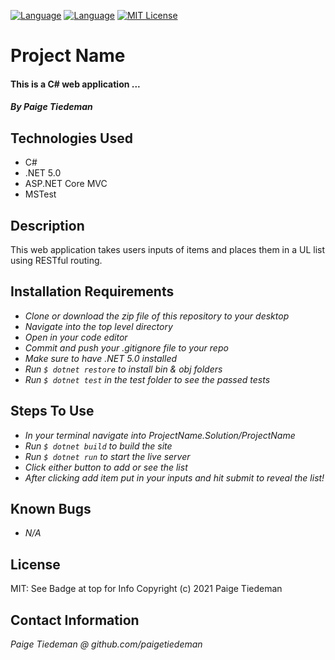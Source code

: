 [![Language][language-shield]][language-url]
[![Language][languageH-shield]][languageH-url]
[![MIT License][license-shield]][license-url]

# Project Name

#### This is a C# web application ...

#### _By Paige Tiedeman_

## Technologies Used

* C#
* .NET 5.0
* ASP.NET Core MVC
* MSTest

## Description

This web application takes users inputs of items and places them in a UL list using RESTful routing.

## Installation Requirements

* _Clone or download the zip file of this repository to your desktop_
* _Navigate into the top level directory_
* _Open in your code editor_
* _Commit and push your .gitignore file to your repo_
* _Make sure to have .NET 5.0 installed_
* _Run `$ dotnet restore` to install bin & obj folders_
* _Run `$ dotnet test` in the test folder to see the passed tests_


## Steps To Use
* _In your terminal navigate into ProjectName.Solution/ProjectName_
* _Run `$ dotnet build` to build the site_
* _Run `$ dotnet run` to start the live server_
* _Click either button to add or see the list_
* _After clicking add item put in your inputs and hit submit to reveal the list!_

## Known Bugs

* _N/A_

## License

MIT: See Badge at top for Info
Copyright (c) 2021 Paige Tiedeman

## Contact Information

_Paige Tiedeman @ github.com/paigetiedeman_  

[license-shield]: https://img.shields.io/badge/License-MIT-blue
[license-url]: https://opensource.org/licenses/MIT
[language-shield]: https://img.shields.io/badge/Language-C%23-red
[language-url]: https://docs.microsoft.com/en-us/dotnet/csharp/
[LanguageH-shield]: https://img.shields.io/badge/Language-HTML-blueviolet
[LanguageH-url]: https://developer.mozilla.org/en-US/docs/Web/HTML